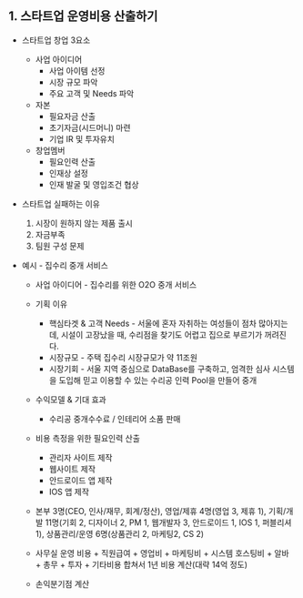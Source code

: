 ## 1. 스타트업 운영비용 산출하기
* 스타트업 창업 3요소
  * 사업 아이디어
    * 사업 아이템 선정
    * 시장 규모 파악
    * 주요 고객 및 Needs 파악
  * 자본
    * 필요자금 산출
    * 초기자금(시드머니) 마련
    * 기업 IR 및 투자유치
  * 창업멤버
    * 필요인력 산출
    * 인재상 설정
    * 인재 발굴 및 영입조건 협상

* 스타트업 실패하는 이유
  1. 시장이 원하지 않는 제품 출시
  2. 자금부족
  3. 팀원 구성 문제

* 예시 - 집수리 중개 서비스
  * 사업 아이디어 - 집수리를 위한 O2O 중개 서비스
  * 기획 이유
    * 핵심타겟 & 고객 Needs - 서울에 혼자 자취하는 여성들이 점차 많아지는데, 시설이 고장났을 때, 수리점을 찾기도 어렵고 집으로 부르기가 꺼려진다.
    * 시장규모 - 주택 집수리 시장규모가 약 11조원
    * 시장기회 - 서울 지역 중심으로 DataBase를 구축하고, 엄격한 심사 시스템을 도입해 믿고 이용할 수 있는 수리공 인력 Pool을 만들어 중개
  * 수익모델 & 기대 효과
    * 수리공 중개수수료 / 인테리어 소품 판매
  
  * 비용 측정을 위한 필요인력 산출
    * 관리자 사이트 제작
    * 웹사이트 제작
    * 안드로이드 앱 제작
    * IOS 앱 제작
  * 본부 3명(CEO, 인사/재무, 회계/정산), 영업/제휴 4명(영업 3, 제휴 1), 기획/개발 11명(기회 2, 디자이너 2, PM 1, 웹개발자 3, 안드로이드 1, IOS 1, 퍼블리셔 1), 상품관리/운영 6명(상품관리 2, 마케팅2, CS 2)
  * 사무실 운영 비용 + 직원급여 + 영업비 + 마케팅비 + 시스템 호스팅비 + 알바 + 총무 + 투자 + 기타비용 합쳐서 1년 비용 계산(대략 14억 정도)
  * 손익분기점 계산
